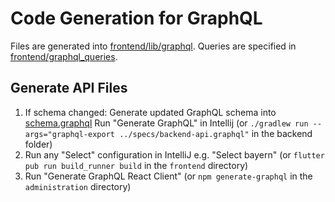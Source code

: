 # Code Generation for GraphQL

Files are generated into [frontend/lib/graphql](../frontend/lib/graphql).
Queries are specified in [frontend/graphql_queries](../frontend/graphql_queries).

## Generate API Files
1. If schema changed: Generate updated GraphQL schema into [schema.graphql](../frontend/schema.graphql)
   Run "Generate GraphQL" in Intellij (or `./gradlew run --args="graphql-export ../specs/backend-api.graphql"` in the backend folder)
2. Run any "Select" configuration in IntelliJ e.g. "Select bayern" (or `flutter pub run build_runner build` in the `frontend` directory)
3. Run "Generate GraphQL React Client" (or `npm generate-graphql` in the `administration` directory)
